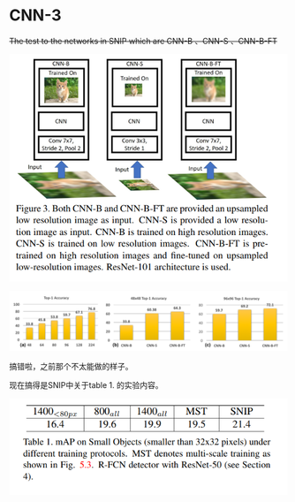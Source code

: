 # CNN-3
~~The test to the networks in SNIP which are CNN-B 、CNN-S 、CNN-B-FT~~

![](./pic/1.PNG)

![](./pic/2.PNG)

搞错啦，之前那个不太能做的样子。

现在搞得是SNIP中关于table 1. 的实验内容。

![](./pic/3.PNG)